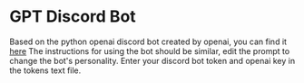 # GPT Discord Bot
Based on the python openai discord bot created by openai, you can find it [here](https://github.com/openai/gpt-discord-bot)
The instructions for using the bot should be similar, edit the prompt to change the bot's personality.  Enter your discord bot token and openai key in the tokens text file.
